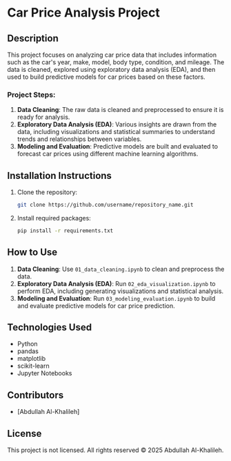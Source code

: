 
# Car Price Analysis Project

## Description
This project focuses on analyzing car price data that includes information such as the car's year, make, model, body type, condition, and mileage. The data is cleaned, explored using exploratory data analysis (EDA), and then used to build predictive models for car prices based on these factors. 

### Project Steps:
1. **Data Cleaning**: The raw data is cleaned and preprocessed to ensure it is ready for analysis.
2. **Exploratory Data Analysis (EDA)**: Various insights are drawn from the data, including visualizations and statistical summaries to understand trends and relationships between variables.
3. **Modeling and Evaluation**: Predictive models are built and evaluated to forecast car prices using different machine learning algorithms.

## Installation Instructions

1. Clone the repository:
   ```bash
   git clone https://github.com/username/repository_name.git
   ```

2. Install required packages:
   ```bash
   pip install -r requirements.txt
   ```

## How to Use

1. **Data Cleaning**: Use `01_data_cleaning.ipynb` to clean and preprocess the data.
2. **Exploratory Data Analysis (EDA)**: Run `02_eda_visualization.ipynb` to perform EDA, including generating visualizations and statistical analysis.
3. **Modeling and Evaluation**: Run `03_modeling_evaluation.ipynb` to build and evaluate predictive models for car price prediction.

## Technologies Used
- Python
- pandas
- matplotlib
- scikit-learn
- Jupyter Notebooks

## Contributors
- [Abdullah Al-Khalileh]


## License

This project is not licensed. All rights reserved © 2025 Abdullah Al-Khalileh.


